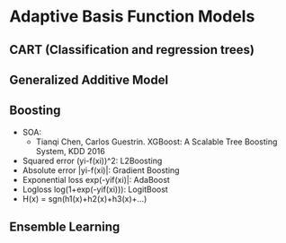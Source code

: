 # Adaptive Basis Function Models

## CART (Classification and regression trees)

## Generalized Additive Model

## Boosting
- SOA:
	- Tianqi Chen, Carlos Guestrin. XGBoost: A Scalable Tree Boosting System, KDD 2016
- Squared error (yi-f(xi))^2: L2Boosting
- Absolute error |yi-f(xi)|: Gradient Boosting
- Exponential loss exp(-yif(xi)|: AdaBoost
- Logloss log(1+exp(-yif(xi))): LogitBoost
- H(x) = sgn(h1(x)+h2(x)+h3(x)+...)

## Ensemble Learning